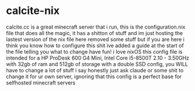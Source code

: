 # calcite-nix
calcite.cc is a great minecraft server that i run, this is the configuration.nix file that does all the magic, it has a shitton of stuff and im just hosting the lastest version of the nix file here
removed some stuff but if you are here i think you know how to configure this shit
ive added a guide at the start of the file telling you what to change
have fun! i love nixOS
this config file is intended for a HP ProDesk 600 G4 Mini, Intel Core i5-8500T 2.10 - 3.50GHz with 32gb of ram and 512gb of storage with a double SSD config, you WILL have to change a lot of stuff
i say honestly just ask claude or some shit to change it for ur own server, ignoring that this config is a perfect base for selfhosted minecraft servers
